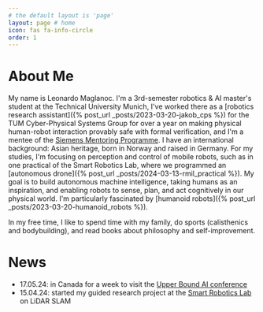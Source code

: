 ```yaml
---
# the default layout is 'page'
layout: page # home
icon: fas fa-info-circle
order: 1
---
```


# About Me

My name is Leonardo Maglanoc. I'm a 3rd-semester robotics & AI master's student at the Technical University Munich, I've worked there as a [robotics research assistant]({% post_url _posts/2023-03-20-jakob_cps %}) for the TUM Cyber-Physical Systems Group for over a year on making physical human-robot interaction provably safe with formal verification, and I'm a mentee of the [Siemens Mentoring Programme](https://ecosystem.siemens.com/researchandinnovation/mentoringprogram/overview). I have an international background: Asian heritage, born in Norway and raised in Germany. For my studies, I'm focusing on perception and control of mobile robots, such as in one practical of the Smart Robotics Lab, where we programmed an [autonomous drone]({% post_url _posts/2024-03-13-rmil_practical %}). My goal is to build autonomous machine intelligence, taking humans as an inspiration, and enabling robots to sense, plan, and act cognitively in our physical world. I'm particularly fascinated by [humanoid robots]({% post_url _posts/2023-03-20-humanoid_robots %}).

In my free time, I like to spend time with my family, do sports (calisthenics and bodybuilding),
and read books about philosophy and self-improvement.

# News

- 17.05.24: in Canada for a week to visit the [Upper Bound AI conference](https://www.upperbound.ai/)
- 15.04.24: started my guided research project at the [Smart Robotics Lab](https://srl.cit.tum.de/) on LiDAR SLAM